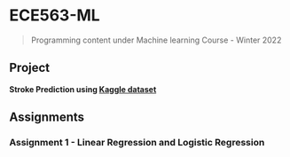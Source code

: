 # ECE563-ML
> Programming content under Machine learning Course - Winter 2022

## Project

**Stroke Prediction using [Kaggle dataset](https://www.kaggle.com/fedesoriano/stroke-prediction-dataset)**

## Assignments

### Assignment 1 - Linear Regression and Logistic Regression
